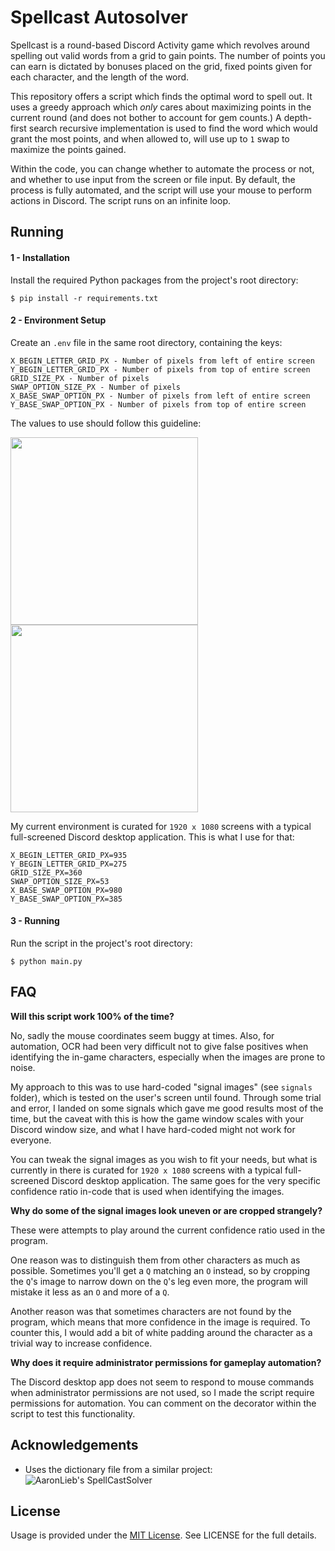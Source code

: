 # Spellcast Autosolver

Spellcast is a round-based Discord Activity game which revolves around spelling
out valid words from a grid to gain points. The number of points you can earn
is dictated by bonuses placed on the grid, fixed points given for each character,
and the length of the word.

This repository offers a script which finds the optimal word to spell out. It
uses a greedy approach which *only* cares about maximizing points in the current
round (and does not bother to account for gem counts.) A depth-first search recursive
implementation is used to find the word which would grant the most points, and
when allowed to, will use up to `1` swap to maximize the points gained.

Within the code, you can change whether to automate the process or not, and
whether to use input from the screen or file input. By default, the process is
fully automated, and the script will use your mouse to perform actions in
Discord. The script runs on an infinite loop.

## Running

#### 1 - Installation
Install the required Python packages from the project's root directory:
```
$ pip install -r requirements.txt
```

#### 2 - Environment Setup
Create an `.env` file in the same root directory, containing the keys:
```
X_BEGIN_LETTER_GRID_PX - Number of pixels from left of entire screen
Y_BEGIN_LETTER_GRID_PX - Number of pixels from top of entire screen
GRID_SIZE_PX - Number of pixels
SWAP_OPTION_SIZE_PX - Number of pixels
X_BASE_SWAP_OPTION_PX - Number of pixels from left of entire screen
Y_BASE_SWAP_OPTION_PX - Number of pixels from top of entire screen
```
The values to use should follow this guideline:

<img src="https://i.imgur.com/z9dXkS8.png" width="300"> <img src="https://i.imgur.com/cUfbhlk.png" width="300">

My current environment is curated for `1920 x 1080` screens with a typical
full-screened Discord desktop application. This is what I use for that:
```
X_BEGIN_LETTER_GRID_PX=935
Y_BEGIN_LETTER_GRID_PX=275
GRID_SIZE_PX=360
SWAP_OPTION_SIZE_PX=53
X_BASE_SWAP_OPTION_PX=980
Y_BASE_SWAP_OPTION_PX=385
```

#### 3 - Running
Run the script in the project's root directory:
```
$ python main.py
```

## FAQ

**Will this script work 100% of the time?**

No, sadly the mouse coordinates seem buggy at times. Also, for automation, OCR
had been very difficult not to give false positives when identifying the in-game
characters, especially when the images are prone to noise.

My approach to this was to use hard-coded "signal images" (see `signals` folder),
which is tested on the user's screen until found. Through some trial and error,
I landed on some signals which gave me good results most of the time, but the
caveat with this is how the game window scales with your Discord window size, and
what I have hard-coded might not work for everyone. 

You can tweak the signal images as you wish to fit your needs, but what is
currently in there is curated for `1920 x 1080` screens with a typical full-screened
Discord desktop application. The same goes for the very specific confidence ratio
in-code that is used when identifying the images.

**Why do some of the signal images look uneven or are cropped strangely?**

These were attempts to play around the current confidence ratio used in the program.

One reason was to distinguish them from other characters as much as possible.
Sometimes you'll get a `Q` matching an `O` instead, so by cropping the `Q`'s image
to narrow down on the `Q`'s leg even more, the program will mistake it less as an `O`
and more of a `Q`.

Another reason was that sometimes characters are not found by the program, which
means that more confidence in the image is required. To counter this, I would add
a bit of white padding around the character as a trivial way to increase confidence.

**Why does it require administrator permissions for gameplay automation?**

The Discord desktop app does not seem to respond to mouse commands when
administrator permissions are not used, so I made the script require permissions
for automation. You can comment on the decorator within the script to test this
functionality.

## Acknowledgements
- Uses the dictionary file from a similar project: ![AaronLieb's SpellCastSolver](https://github.com/AaronLieb/SpellCastSolver)

## License
Usage is provided under the [MIT License](http://opensource.org/licenses/mit-license.php). See LICENSE for the full details.
